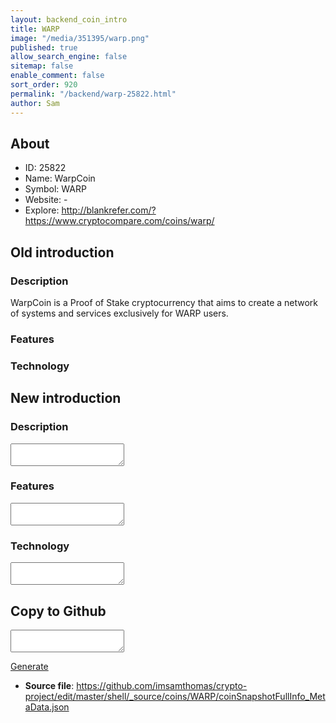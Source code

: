 ```yaml
---
layout: backend_coin_intro
title: WARP
image: "/media/351395/warp.png"
published: true
allow_search_engine: false
sitemap: false
enable_comment: false
sort_order: 920
permalink: "/backend/warp-25822.html"
author: Sam
---
```


## About

- ID: 25822
- Name: WarpCoin
- Symbol: WARP
- Website: -
- Explore: http://blankrefer.com/?https://www.cryptocompare.com/coins/warp/


## Old introduction

### Description

<p>WarpCoin is a Proof of Stake cryptocurrency that aims to create a <span>network of systems and services </span>exclusively<span> for WARP users.</span></p>

### Features


### Technology




## New introduction


### Description
<textarea id="meta_description" name="description"></textarea>

### Features
<textarea id="meta_features" name="features"></textarea>

### Technology
<textarea id="meta_technology" name="technology"></textarea>


## Copy to Github

<textarea id="coinsnapshotfullinfo_metadata"></textarea>

<a href="#gen" onclick="generateMetaDatJson()">Generate</a>

- **Source file**: <a href="https://github.com/imsamthomas/crypto-project/edit/master/shell/_source/coins/WARP/coinSnapshotFullInfo_MetaData.json">https://github.com/imsamthomas/crypto-project/edit/master/shell/_source/coins/WARP/coinSnapshotFullInfo_MetaData.json</a>

